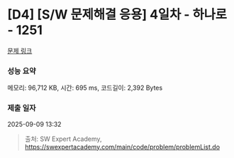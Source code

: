 # [D4] [S/W 문제해결 응용] 4일차 - 하나로 - 1251 

[문제 링크](https://swexpertacademy.com/main/code/problem/problemDetail.do?contestProbId=AV15StKqAQkCFAYD) 

### 성능 요약

메모리: 96,712 KB, 시간: 695 ms, 코드길이: 2,392 Bytes

### 제출 일자

2025-09-09 13:32



> 출처: SW Expert Academy, https://swexpertacademy.com/main/code/problem/problemList.do